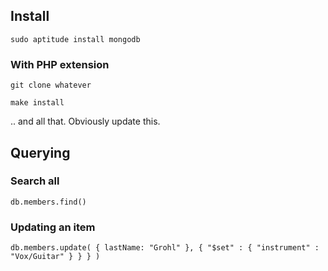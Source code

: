 ## Install
`sudo aptitude install mongodb`

### With PHP extension

`git clone whatever`

`make install`

.. and all that. Obviously update this.

## Querying

### Search all

`db.members.find()`

### Updating an item

`db.members.update( { lastName: "Grohl" }, { "$set" : { "instrument" : "Vox/Guitar" } } } )`
